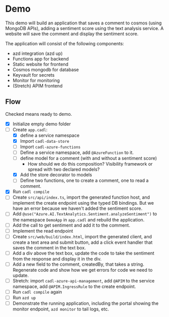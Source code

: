 # Demo

This demo will build an application that saves a comment to cosmos (using MongoDB APIs), adding a sentiment score using the text analysis service. A website will save the comment and display the sentiment score.

The application will consist of the following components:

- azd integration (azd up)
- Functions app for backend
- Static website for frontend
- Cosmos mongodb for database
- Keyvault for secrets
- Monitor for monitoring
- (Stretch) APIM frontend

## Flow

Checked means ready to demo.

- [x] Initialize empty demo folder
- [ ] Create `app.cadl`:
  - [x] define a service namespace
  - [x] Import `cadl-data-store`
  - [ ] Import `cadl-azure-functions`
  - [ ] Define a service namespace, add `@AzureFunction` to it.
  - [ ] define model for a comment (with and without a sentiment score)
    - How should we do this composition? Visibility framework or spread with two declared models?
  - [x] Add the store decorator to models
  - [ ] Define two functions, one to create a comment, one to read a comment.
- [x] Run `cadl compile`
- [ ] Create `src/api/index.ts`, import the generated function host, and implement the create endpoint using the typed DB bindings. But we have an error because we haven't added the sentiment score.
- [ ] Add `@use("Azure.AI.TextAnalytics.Sentiment.analyzeSentiment")` to the namespace `DemoApp` in `app.cadl` and rebuild the application.
- [ ] Add the call to get sentiment and add it to the comment.
- [ ] Implement the read endpoint
- [ ] Create `src/web/build/index.html`, import the generated client, and create a text area and submit button, add a click event handler that saves the comment in the text box.
- [ ] Add a div above the text box, update the code to take the sentiment from the response and display it in the div.
- [ ] Add a new field to the comment, createdBy, that takes a string. Regenerate code and show how we get errors for code we need to update.
- [ ] Stretch: import `cadl-azure-api-management`, add `@APIM` to the service namespace, add `@APIM.IngressRule` to the create endpoint.
- [ ] Run `cadl compile` again
- [ ] Run `azd up`
- [ ] Demonstrate the running application, including the portal showing the monitor endpoint, `azd monitor` to tail logs, etc.
